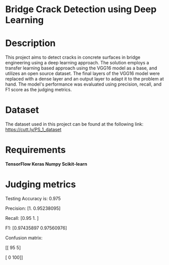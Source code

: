 # Bridge Crack Detection using Deep Learning

# Description

This project aims to detect cracks in concrete surfaces in bridge engineering using a deep learning approach. The solution employs a transfer learning based approach using the VGG16 model as a base, and utilizes an open source dataset. The final layers of the VGG16 model were replaced with a dense layer and an output layer to adapt it to the problem at hand. The model's performance was evaluated using precision, recall, and F1 score as the judging metrics.

# Dataset

The dataset used in this project can be found at the following link: https://cutt.ly/PS_1_dataset

# Requirements

****TensorFlow
Keras
Numpy
Scikit-learn****

# Judging metrics

Testing Accuracy is:  0.975

Precision:  [1.         0.95238095]

Recall:  [0.95 1.  ]

F1:  [0.97435897 0.97560976]

Confusion matrix:
 
 [[ 95   5]
 
 [  0 100]]

